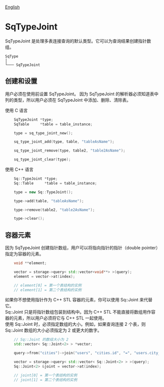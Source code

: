 [English](SqTypeJoint.md)

# SqTypeJoint

SqTypeJoint 是处理多表连接查询的默认类型。它可以为查询结果创建指针数组。

	SqType
	│
	└─── SqTypeJoint

## 创建和设置

用户必须在使用前设置 SqTypeJoint。
因为 SqTypeJoint 的解析器必须知道表中列的类型，所以用户必须在 SqTypeJoint 中添加、删除、清除表。  
  
使用 C 语言

```c
	SqTypeJoint *type;
	SqTable     *table = table_instance;

	type = sq_type_joint_new();

	sq_type_joint_add(type, table, "tableAsName");

	sq_type_joint_remove(type, table2, "table2AsName");

	sq_type_joint_clear(type);
```

使用 C++ 语言

```c++
	Sq::TypeJoint *type;
	Sq::Table     *table = table_instance;

	type = new Sq::TypeJoint();

	type->add(table, "tableAsName");

	type->remove(table2, "table2AsName");

	type->clear();
```

## 容器元素

因为 SqTypeJoint 创建指针数组，用户可以将指向指针的指针（double pointer）指定为容器的元素。

```c++
	void **element;

	vector = storage->query< std::vector<void**> >(query);
	element = vector->at(index);

	// element[0] = 第一个表结构的实例
	// element[1] = 第二个表结构的实例
```

如果你不想使用指针作为 C++ STL 容器的元素，你可以使用 Sq::Joint 来代替它。  
Sq::Joint 只是将指针数组包装到结构中。因为 C++ STL 不能直接将数组用作容器的元素，所以用户必须将它与 C++ STL 一起使用。  
使用 Sq::Joint 时，必须指定数组的大小。例如，如果查询连接 2 个表，则 Sq::Joint 数组的大小必须指定为 2 或更大的数字。

```c++
	// Sq::Joint 的数组大小为 2
	std::vector< Sq::Joint<2> > *vector;

	query->from("cities")->join("users", "cities.id", "=", "users.city_id");

	vector = storage->query< std::vector< Sq::Joint<2> > >(query);
	Sq::Joint<2> &joint = vector->at(index);

	// joint[0] = 第一个表结构的实例
	// joint[1] = 第二个表结构的实例
```
